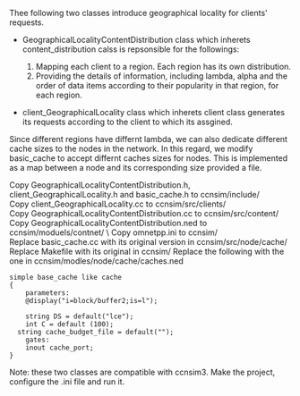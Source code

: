 Thee following two classes introduce geographical locality for clients' requests.

- GeographicalLocalityContentDistribution class which inherets content_distribution calss is repsonsible for the followings: 
  1. Mapping each client to a region. Each region has its own distribution.
  2. Providing the details of information, including lambda, alpha  and the order of data items according to their popularity in that region, for each region. 
  
- client_GeographicalLocality class which inherets client class generates its requests according to the client to which its assgined.

Since different regions have differnt lambda, we can also dedicate different cache sizes to the nodes in the network.
In this regard, we modify basic_cache to accept differnt caches sizes for nodes. This is implemented as a map between a node and its corresponding size provided a file.


Copy GeographicalLocalityContentDistribution.h, client_GeographicalLocality.h and basic_cache.h to ccnsim/include/ \
Copy client_GeographicalLocality.cc to ccnsim/src/clients/ \
Copy GeographicalLocalityContentDistribution.cc to ccnsim/src/content/ \
Copy GeographicalLocalityContentDistribution.ned to ccnsim/moduels/contnet/ \ 
Copy omnetpp.ini to ccnsim/ \
Replace basic_cache.cc with its original version in ccnsim/src/node/cache/ \
Replace Makefile with its original in ccnsim/
Replace the following  with the one in ccnsim/modles/node/cache/caches.ned 


	simple base_cache like cache
	{
	    parameters:
		@display("i=block/buffer2;is=l");

		string DS = default("lce");
		int C = default (100);
	  string cache_budget_file = default("");
	    gates:
		inout cache_port;
	}

Note: these two classes are compatible with ccnsim3.
Make the project, configure the .ini file and run it.
